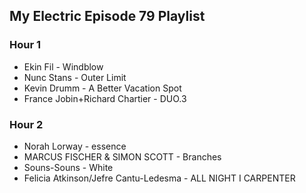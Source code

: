 ## My Electric Episode 79 Playlist

### Hour 1
* Ekin Fil - Windblow
* Nunc Stans - Outer Limit
* Kevin Drumm - A Better Vacation Spot
* France Jobin+Richard Chartier - DUO.3

### Hour 2
* Norah Lorway - essence
* MARCUS FISCHER & SIMON SCOTT - Branches
* Souns-Souns - White
* Felicia Atkinson/Jefre Cantu-Ledesma - ALL NIGHT I CARPENTER
